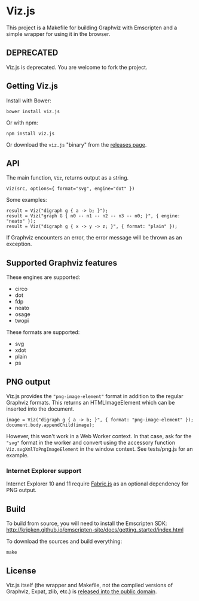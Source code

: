 # Viz.js

This project is a Makefile for building Graphviz with Emscripten and a simple wrapper for using it in the browser.

## DEPRECATED

Viz.js is deprecated. You are welcome to fork the project.

## Getting Viz.js

Install with Bower:

    bower install viz.js

Or with npm:

    npm install viz.js

Or download the `viz.js` "binary" from the [releases page](https://github.com/mdaines/viz.js/releases).

## API

The main function, `Viz`, returns output as a string.

    Viz(src, options={ format="svg", engine="dot" })

Some examples:

    result = Viz("digraph g { a -> b; }");
    result = Viz("graph G { n0 -- n1 -- n2 -- n3 -- n0; }", { engine: "neato" });
    result = Viz("digraph g { x -> y -> z; }", { format: "plain" });

If Graphviz encounters an error, the error message will be thrown as an exception.

## Supported Graphviz features

These engines are supported:

- circo
- dot
- fdp
- neato
- osage
- twopi

These formats are supported:

- svg
- xdot
- plain
- ps

## PNG output

Viz.js provides the `"png-image-element"` format in addition to the regular Graphviz formats. This returns an HTMLImageElement which can be inserted into the document.

    image = Viz("digraph g { a -> b; }", { format: "png-image-element" });
    document.body.appendChild(image);

However, this won't work in a Web Worker context. In that case, ask for the `"svg"` format in the worker and convert using the accessory function `Viz.svgXmlToPngImageElement` in the window context. See tests/png.js for an example.

### Internet Explorer support

Internet Explorer 10 and 11 require [Fabric.js](http://fabricjs.com) as an optional dependency for PNG output.

## Build

To build from source, you will need to install the Emscripten SDK: http://kripken.github.io/emscripten-site/docs/getting_started/index.html

To download the sources and build everything:

    make

## License

Viz.js itself (the wrapper and Makefile, not the compiled versions of Graphviz, Expat, zlib, etc.) is [released into the public domain](./LICENSE).
